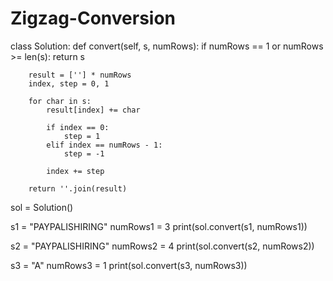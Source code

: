 # Zigzag-Conversion

class Solution:
    def convert(self, s, numRows):
        if numRows == 1 or numRows >= len(s):
            return s

        result = [''] * numRows
        index, step = 0, 1

        for char in s:
            result[index] += char

            if index == 0:
                step = 1
            elif index == numRows - 1:
                step = -1

            index += step

        return ''.join(result)


sol = Solution()

s1 = "PAYPALISHIRING"
numRows1 = 3
print(sol.convert(s1, numRows1))  

s2 = "PAYPALISHIRING"
numRows2 = 4
print(sol.convert(s2, numRows2)) 

s3 = "A"
numRows3 = 1
print(sol.convert(s3, numRows3))  
